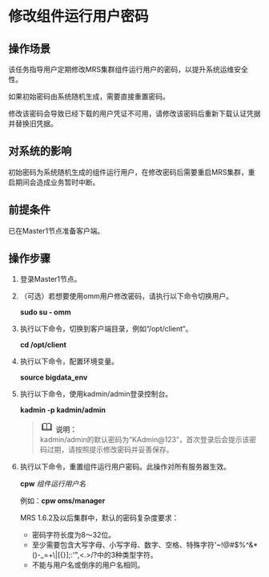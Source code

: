 # 修改组件运行用户密码<a name="ZH-CN_TOPIC_0173397680"></a>

## 操作场景<a name="section4448694316200"></a>

该任务指导用户定期修改MRS集群组件运行用户的密码，以提升系统运维安全性。

如果初始密码由系统随机生成，需要直接重置密码。

修改该密码会导致已经下载的用户凭证不可用，请修改该密码后重新下载认证凭据并替换旧凭据。

## 对系统的影响<a name="section10309800162022"></a>

初始密码为系统随机生成的组件运行用户，在修改密码后需要重启MRS集群，重启期间会造成业务暂时中断。

## 前提条件<a name="section50585329162049"></a>

已在Master1节点准备客户端。

## 操作步骤<a name="section14064511163955"></a>

1.  登录Master1节点。
2.  （可选）若想要使用omm用户修改密码，请执行以下命令切换用户。

    **sudo su - omm**

3.  执行以下命令，切换到客户端目录，例如“/opt/client“。

    **cd /opt/client**

4.  执行以下命令，配置环境变量。

    **source bigdata\_env**

5.  执行以下命令，使用kadmin/admin登录控制台。

    **kadmin -p kadmin/admin**

    >![](public_sys-resources/icon-note.gif) **说明：**   
    >kadmin/admin的默认密码为“KAdmin@123”，首次登录后会提示该密码过期，请按照提示修改密码并妥善保存。  

6.  执行以下命令，重置组件运行用户密码。此操作对所有服务器生效。

    **cpw** _组件运行用户名_

    例如：**cpw oms/manager**

    MRS 1.6.2及以后集群中，默认的密码复杂度要求：

    -   密码字符长度为8～32位。
    -   至少需要包含大写字母、小写字母、数字、空格、特殊字符'\~!@\#$%^&\*\(\)-\_=+\\|\[\{\}\];:'",<.\>/?中的3种类型字符。
    -   不能与用户名或倒序的用户名相同。


